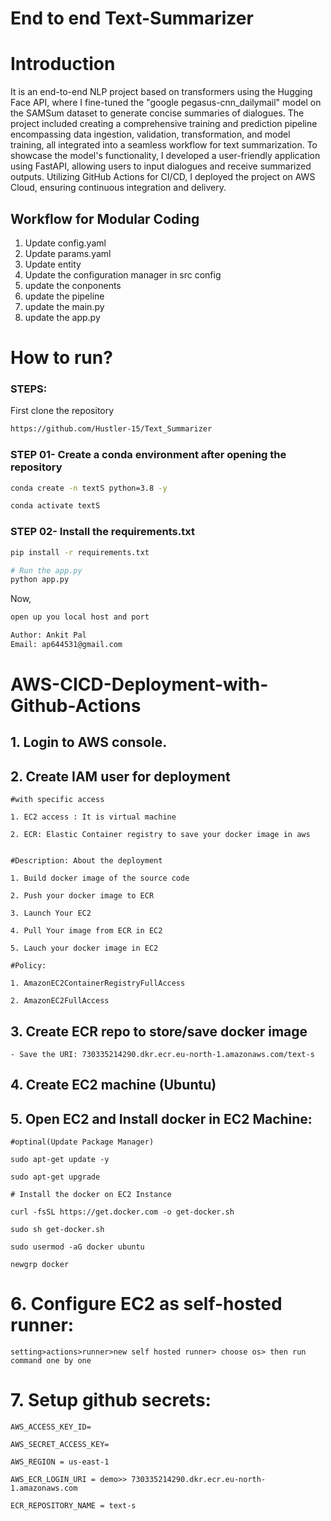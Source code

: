 # End to end Text-Summarizer

# Introduction
It is an end-to-end NLP project based on transformers using the Hugging Face API, where I fine-tuned the "google pegasus-cnn_dailymail" model on the SAMSum dataset to generate concise summaries of dialogues. The project included creating a comprehensive training and prediction pipeline encompassing data ingestion, validation, transformation, and model training, all integrated into a seamless workflow for text summarization. To showcase the model's functionality, I developed a user-friendly application using FastAPI, allowing users to input dialogues and receive summarized outputs. Utilizing GitHub Actions for CI/CD, I deployed the project on AWS Cloud, ensuring continuous integration and delivery.

## Workflow for Modular Coding

1. Update config.yaml
2. Update params.yaml
3. Update entity
4. Update the configuration manager in src config
5. update the conponents
6. update the pipeline
7. update the main.py
8. update the app.py


# How to run?
### STEPS:

First clone the repository

```bash
https://github.com/Hustler-15/Text_Summarizer
```
### STEP 01- Create a conda environment after opening the repository

```bash
conda create -n textS python=3.8 -y
```

```bash
conda activate textS
```


### STEP 02- Install the requirements.txt
```bash
pip install -r requirements.txt
```


```bash
# Run the app.py
python app.py
```

Now,
```bash
open up you local host and port
```


```bash
Author: Ankit Pal
Email: ap644531@gmail.com

```



# AWS-CICD-Deployment-with-Github-Actions

## 1. Login to AWS console.

## 2. Create IAM user for deployment

	#with specific access

	1. EC2 access : It is virtual machine

	2. ECR: Elastic Container registry to save your docker image in aws


	#Description: About the deployment

	1. Build docker image of the source code

	2. Push your docker image to ECR

	3. Launch Your EC2 

	4. Pull Your image from ECR in EC2

	5. Lauch your docker image in EC2

	#Policy:

	1. AmazonEC2ContainerRegistryFullAccess

	2. AmazonEC2FullAccess

	
## 3. Create ECR repo to store/save docker image
    - Save the URI: 730335214290.dkr.ecr.eu-north-1.amazonaws.com/text-s

	
## 4. Create EC2 machine (Ubuntu) 

## 5. Open EC2 and Install docker in EC2 Machine:
	
	
	#optinal(Update Package Manager)

	sudo apt-get update -y

	sudo apt-get upgrade
	
	# Install the docker on EC2 Instance

	curl -fsSL https://get.docker.com -o get-docker.sh

	sudo sh get-docker.sh

	sudo usermod -aG docker ubuntu

	newgrp docker
	
# 6. Configure EC2 as self-hosted runner:
    setting>actions>runner>new self hosted runner> choose os> then run command one by one


# 7. Setup github secrets:

    AWS_ACCESS_KEY_ID=

    AWS_SECRET_ACCESS_KEY=

    AWS_REGION = us-east-1

    AWS_ECR_LOGIN_URI = demo>> 730335214290.dkr.ecr.eu-north-1.amazonaws.com

    ECR_REPOSITORY_NAME = text-s
